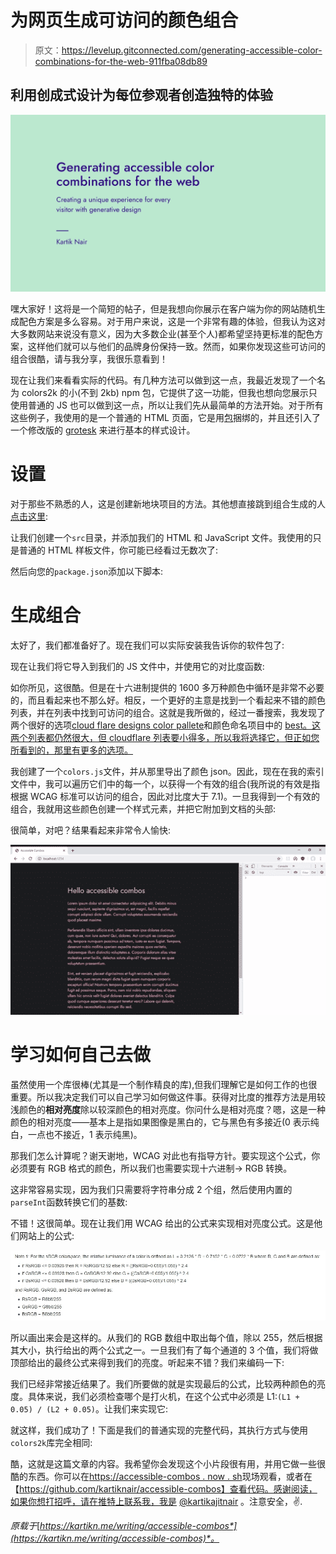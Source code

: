 # 为网页生成可访问的颜色组合

> 原文：<https://levelup.gitconnected.com/generating-accessible-color-combinations-for-the-web-911fba08db89>

## 利用创成式设计为每位参观者创造独特的体验

![](img/5bbd2a0ddffd5209c7ee9089656d6535.png)

嘿大家好！这将是一个简短的帖子，但是我想向你展示在客户端为你的网站随机生成配色方案是多么容易。对于用户来说，这是一个非常有趣的体验，但我认为这对大多数网站来说没有意义，因为大多数企业(甚至个人)都希望坚持更标准的配色方案，这样他们就可以与他们的品牌身份保持一致。然而，如果你发现这些可访问的组合很酷，请与我分享，我很乐意看到！

现在让我们来看看实际的代码。有几种方法可以做到这一点，我最近发现了一个名为 colors2k 的小(不到 2kb) npm 包，它提供了这一功能，但我也想向您展示只使用普通的 JS 也可以做到这一点，所以让我们先从最简单的方法开始。对于所有这些例子，我使用的是一个普通的 HTML 页面，它是用[包](https://parceljs.org/)捆绑的，并且还引入了一个修改版的 [grotesk](https://grotesk.now.sh) 来进行基本的样式设计。

# 设置

对于那些不熟悉的人，这是创建新地块项目的方法。其他想直接跳到组合生成的人[点击这里](https://gist.github.com/kartiknair/b3359ee9c54aab81bd3bccbd592077fa#generating-the-combos):

让我们创建一个`src`目录，并添加我们的 HTML 和 JavaScript 文件。我使用的只是普通的 HTML 样板文件，你可能已经看过无数次了:

然后向您的`package.json`添加以下脚本:

# 生成组合

太好了，我们都准备好了。现在我们可以实际安装我告诉你的软件包了:

现在让我们将它导入到我们的 JS 文件中，并使用它的对比度函数:

如你所见，这很酷。但是在十六进制提供的 1600 多万种颜色中循环是非常不必要的，而且看起来也不那么好。相反，一个更好的主意是找到一个看起来不错的颜色列表，并在列表中找到可访问的组合。这就是我所做的，经过一番搜索，我发现了两个很好的选项[cloud flare designs color pallete](https://cloudflare.design/colors)和颜色命名项目中的 [best。这两个列表都仍然很大，但 cloudflare 列表要小得多，所以我将选择它，但正如您所看到的，那里有更多的选项。](https://unpkg.com/color-name-list@5.23.0/dist/colornames.bestof.json)

我创建了一个`colors.js`文件，并从那里导出了颜色 json。因此，现在在我的索引文件中，我可以遍历它们中的每一个，以获得一个有效的组合(我所说的有效是指根据 WCAG 标准可以访问的组合，因此对比度大于 7.1)。一旦我得到一个有效的组合，我就用这些颜色创建一个样式元素，并把它附加到文档的头部:

很简单，对吧？结果看起来非常令人愉快:

![](img/f215255e9af59956967e112e413c62c3.png)

# 学习如何自己去做

虽然使用一个库很棒(尤其是一个制作精良的库),但我们理解它是如何工作的也很重要。所以我决定我们可以自己学习如何做这件事。获得对比度的推荐方法是用较浅颜色的**相对亮度**除以较深颜色的相对亮度。你问什么是相对亮度？嗯，这是一种颜色的相对亮度——基本上是指如果图像是黑白的，它与黑色有多接近(0 表示纯白，一点也不接近，1 表示纯黑)。

那我们怎么计算呢？谢天谢地，WCAG 对此也有指导方针。要实现这个公式，你必须要有 RGB 格式的颜色，所以我们也需要实现十六进制→ RGB 转换。

这非常容易实现，因为我们只需要将字符串分成 2 个组，然后使用内置的`parseInt`函数转换它们的基数:

不错！这很简单。现在让我们用 WCAG 给出的公式来实现相对亮度公式。这是他们网站上的公式:

![](img/d2f68612e0c37a1789958c956f54538a.png)

所以画出来会是这样的。从我们的 RGB 数组中取出每个值，除以 255，然后根据其大小，执行给出的两个公式之一。一旦我们有了每个通道的 3 个值，我们将做顶部给出的最终公式来得到我们的亮度。听起来不错？我们来编码一下:

我们已经非常接近结果了。我们所要做的就是实现最后的公式，比较两种颜色的亮度。具体来说，我们必须检查哪个是打火机，在这个公式中必须是 L1:`(L1 + 0.05) / (L2 + 0.05)`。让我们来实现它:

就这样，我们成功了！下面是我们的普通实现的完整代码，其执行方式与使用`colors2k`库完全相同:

酷，这就是这篇文章的内容。我希望你会发现这个小片段很有用，并用它做一些很酷的东西。你可以在[https://accessible-combos . now . sh](https://accessible-combos.now.sh)现场观看，或者在【https://github.com/kartiknair/accessible-combos】查看代码。感谢阅读，如果你想打招呼，请在推特上联系我，我是 [@kartikajitnair](https://twitter.com/kartikajitnair/) 。注意安全，✌.

*原载于*[*https://kartikn.me/writing/accessible-combos*](https://kartikn.me/writing/accessible-combos)*。*